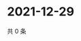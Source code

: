 # 2021-12-29

共 0 条

<!-- BEGIN WEIBO -->
<!-- 最后更新时间 Wed Dec 29 2021 00:01:30 GMT+0800 (China Standard Time) -->

<!-- END WEIBO -->
